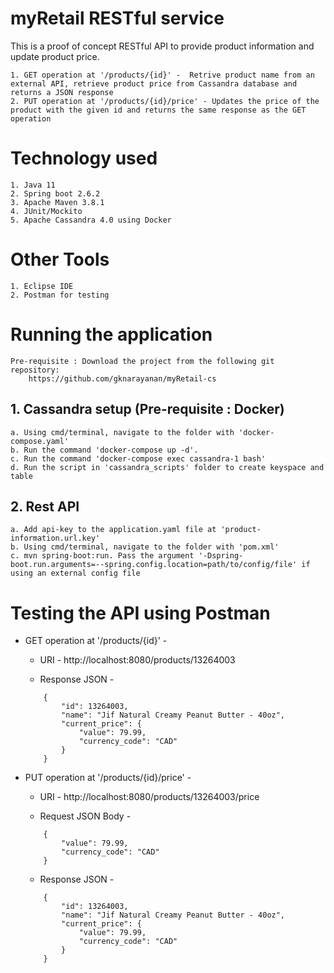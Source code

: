 # myRetail RESTful service
This is a proof of concept RESTful API to provide product information and update product price.

    1. GET operation at '/products/{id}' -  Retrive product name from an external API, retrieve product price from Cassandra database and returns a JSON response
    2. PUT operation at '/products/{id}/price' - Updates the price of the product with the given id and returns the same response as the GET operation



# Technology used
    1. Java 11
    2. Spring boot 2.6.2
    3. Apache Maven 3.8.1
    4. JUnit/Mockito
    5. Apache Cassandra 4.0 using Docker



# Other Tools
    1. Eclipse IDE
    2. Postman for testing



# Running the application
    Pre-requisite : Download the project from the following git repository:
        https://github.com/gknarayanan/myRetail-cs

## 1. Cassandra setup (Pre-requisite : Docker)
    a. Using cmd/terminal, navigate to the folder with 'docker-compose.yaml'
    b. Run the command 'docker-compose up -d'.
    c. Run the command 'docker-compose exec cassandra-1 bash'
    d. Run the script in 'cassandra_scripts' folder to create keyspace and table

## 2. Rest API
    a. Add api-key to the application.yaml file at 'product-information.url.key'
    b. Using cmd/terminal, navigate to the folder with 'pom.xml'
    c. mvn spring-boot:run. Pass the argument '-Dspring-boot.run.arguments=--spring.config.location=path/to/config/file' if using an external config file



# Testing the API using Postman
* GET operation at '/products/{id}' -
    * URI - http://localhost:8080/products/13264003

    * Response JSON - 

    ```
        {
            "id": 13264003,
            "name": "Jif Natural Creamy Peanut Butter - 40oz",
            "current_price": {
                "value": 79.99,
                "currency_code": "CAD"
            }
        }
    ```


* PUT operation at '/products/{id}/price' - 
    * URI - http://localhost:8080/products/13264003/price

    * Request JSON Body - 
    ```
        {
            "value": 79.99,
            "currency_code": "CAD"
        }
    ```

    * Response JSON - 
    ```
        {
            "id": 13264003,
            "name": "Jif Natural Creamy Peanut Butter - 40oz",
            "current_price": {
                "value": 79.99,
                "currency_code": "CAD"
            }
        }
    ```
    